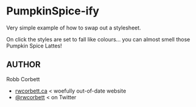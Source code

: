 # PumpkinSpice-ify

Very simple example of how to swap out a stylesheet.

On click the styles are set to fall like colours... you can almost smell those Pumpkin Spice Lattes!

## AUTHOR
Robb Corbett
- [rwcorbett.ca](http://rwcorbett.ca) < woefully out-of-date website
- [@rwcorbett](https://twitter.com/rwcorbett) < on Twitter
